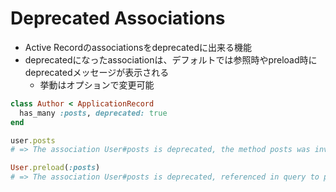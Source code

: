 # Deprecated Associations

* Active Recordのassociationsをdeprecatedに出来る機能
* deprecatedになったassociationは、デフォルトでは参照時やpreload時にdeprecatedメッセージが表示される
  * 挙動はオプションで変更可能

```ruby
class Author < ApplicationRecord
  has_many :posts, deprecated: true
end

user.posts
# => The association User#posts is deprecated, the method posts was invoked ((eightone):5:in '<main>')

User.preload(:posts)
# => The association User#posts is deprecated, referenced in query to preload records (app/controllers/users_controller.rb:11:in 'UsersController#show')
```